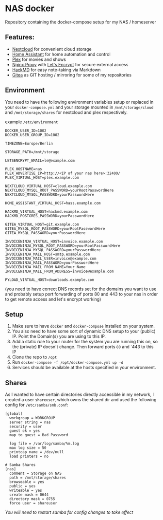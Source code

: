 # NAS docker
Repository containing the docker-compose setup for my NAS / homeserver

## Features:
- [Nextcloud](https://nextcloud.com/) for convenient cloud storage
- [Home Assistant](https://home-assistant.io/) for home automation and control
- [Plex](https://www.plex.tv/) for movies and shows
- [Nginx Proxy](https://github.com/jwilder/nginx-proxy) with [Let's Encrypt](https://github.com/JrCs/docker-letsencrypt-nginx-proxy-companion) for secure external access
- [HackMD](https://hackmd.io/) for easy note-taking via Markdown
- [Gitea](https://gitea.io/) as GIT hosting / mirroring for some of my repositories

## Environment
You need to have the following environment variables setup or replaced in your `docker-compose.yml` and your storage mounted in `/mnt/storage/cloud` and `/mnt/storage/shares` for nextcloud and plex respectively.

example `/etc/environment`
```
DOCKER_USER_ID=1002
DOCKER_USER_GROUP_ID=1002

TIMEZONE=Europe/Berlin

STORAGE_PATH=/mnt/storage

LETSENCRYPT_EMAIL=le@example.com

PLEX_HOSTNAME=nas
PLEX_ADVERTISE_IP=http://<IP of your nas here>:32400/
PLEX_VIRTUAL_HOST=plex.example.com

NEXTCLOUD_VIRTUAL_HOST=cloud.example.com
NEXTCLOUD_MYSQL_ROOT_PASSWORD=yourRootPasswordHere
NEXTCLOUD_MYSQL_PASSWORD=yourPasswordHere

HOME_ASSISTANT_VIRTUAL_HOST=hass.example.com

HACKMD_VIRTUAL_HOST=hackmd.example.com
HACKMD_POSTGRES_PASSWORD=yourPasswordHere

GITEA_VIRTUAL_HOST=git.example.com
GITEA_MYSQL_ROOT_PASSWORD=yourRootPasswordHere
GITEA_MYSQL_PASSWORD=yourPasswordHere

INVOICENINJA_VIRTUAL_HOST=invoice.example.com
INVOICENINJA_MYSQL_ROOT_PASSWORD=yourRootPasswordHere
INVOICENINJA_MYSQL_PASSWORD=yourPasswordHere
INVOICENINJA_MAIL_HOST=smtp.example.com
INVOICENINJA_MAIL_USER=invoice@example.com
INVOICENINJA_MAIL_PASSWORD=yourPasswordHere
INVOICENINJA_MAIL_FROM_NAME=Your Name
INVOICENINJA_MAIL_FROM_ADDRESS=invoice@example.com

PYLOAD_VIRTUAL_HOST=downloads.example.com
```
(you need to have correct DNS records set for the domains you want to use and probably setup port forwarding of ports 80 and 443 to your nas in order to get remote access and let's encrypt working)

## Setup
1. Make sure to have `docker` and `docker-compose` installed on your system.
1. You also need to have some sort of dynamic DNS setup to your (public) IP. Point the Domain(s) you are using to this IP.
1. Add a static rule to your router for the system you are running this on, so the (private) IP doesn't change. Then forward ports `80` and `443 to this IP
1. Clone the repo to `/opt`
1. Run `docker-compose -f /opt/docker-compose.yml up -d`
1. Services should be available at the hosts specified in your environment. 

## Shares
As I wanted to have certain directories directly accessible in my network, I created a user `shareuser`, which owns the shared dir and used the following config for `/etc/samba/smb.conf`:
```
[global]
  workgroup = WORKGROUP
  server string = nas
  security = user
  guest ok = yes
  map to guest = Bad Password

  log file = /var/log/samba/%m.log
  max log size = 50
  printcap name = /dev/null
  load printers = no

# Samba Shares
[nas]
  comment = Storage on NAS
  path = /mnt/storage/shares
  browseable = yes
  public = yes
  writeable = yes
  create mask = 0644
  directory mask = 0755
  force user = shareuser
```
*You will need to restart samba for config changes to take effect*
